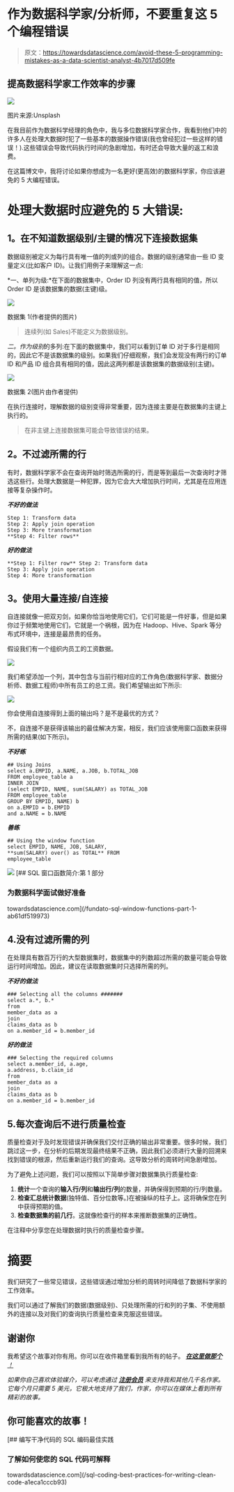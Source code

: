 # 作为数据科学家/分析师，不要重复这 5 个编程错误

> 原文：<https://towardsdatascience.com/avoid-these-5-programming-mistakes-as-a-data-scientist-analyst-4b7017d509fe>

## 提高数据科学家工作效率的步骤

![](img/7e2eee40958a9fc3aa0ec35c713c3a36.png)

图片来源:Unsplash

在我目前作为数据科学经理的角色中，我与多位数据科学家合作，我看到他们中的许多人在处理大数据时犯了一些基本的数据操作错误(我也曾经犯过一些这样的错误！).这些错误会导致代码执行时间的急剧增加，有时还会导致大量的返工和浪费。

在这篇博文中，我将讨论如果你想成为一名更好(更高效)的数据科学家，你应该避免的 5 大编程错误。

# **处理大数据时应避免的 5 大错误:**

## **1。在不知道数据级别/主键的情况下连接数据集**

数据级别被定义为每行具有唯一值的列或列的组合。数据的级别通常由一些 ID 变量定义(比如客户 ID)。让我们用例子来理解这一点:

*一、单列为级:*在下面的数据集中，Order ID 列没有两行具有相同的值，所以 Order ID 是该数据集的数据(主键)级。

![](img/e23cb8d731c470b9b91634ea47813487.png)

数据集 1(作者提供的图片)

> 连续列(如 Sales)不能定义为数据级别。

*二。作为级别*的多列:在下面的数据集中，我们可以看到订单 ID 对于多行是相同的，因此它不是该数据集的级别。如果我们仔细观察，我们会发现没有两行的订单 ID 和产品 ID 组合具有相同的值，因此这两列都是该数据集的数据级别(主键)。

![](img/9433ef2f85deae566ac7db2d2bb07e59.png)

数据集 2(图片由作者提供)

在执行连接时，理解数据的级别变得非常重要，因为连接主要是在数据集的主键上执行的。

> 在非主键上连接数据集可能会导致错误的结果。

## **2。不过滤所需的行**

有时，数据科学家不会在查询开始时筛选所需的行，而是等到最后一次查询时才筛选这些行。处理大数据是一种犯罪，因为它会大大增加执行时间，尤其是在应用连接等复杂操作时。

***不好的做法***

```
Step 1: Transform data 
Step 2: Apply join operation
Step 3: More transformation 
**Step 4: Filter rows**
```

***好的做法***

```
**Step 1: Filter row** Step 2: Transform data 
Step 3: Apply join operation
Step 4: More transformation
```

## **3。使用大量连接/自连接**

自连接就像一把双刃剑，如果你恰当地使用它们，它们可能是一件好事，但是如果你过于频繁地使用它们，它就是一个祸根，因为在 Hadoop、Hive、Spark 等分布式环境中，连接是最昂贵的任务。

假设我们有一个组织内员工的工资数据。

![](img/828d034e689e24a3c43780fb57e20abc.png)

我们希望添加一个列，其中包含与当前行相对应的工作角色(数据科学家、数据分析师、数据工程师)中所有员工的总工资。我们希望输出如下所示:

![](img/b7f6798d2c9dc271e8c8db20177a49b2.png)

你会使用自连接得到上面的输出吗？是不是最优的方式？

不，自连接不是获得该输出的最佳解决方案，相反，我们应该使用窗口函数来获得所需的结果(如下所示)。

***不好练***

```
## Using Joins 
select a.EMPID, a.NAME, a.JOB, b.TOTAL_JOB
FROM employee_table a 
INNER JOIN
(select EMPID, NAME, sum(SALARY) as TOTAL_JOB
FROM employee_table
GROUP BY EMPID, NAME) b
on a.EMPID = b.EMPID
and a.NAME = b.NAME
```

***善练***

```
## Using the window function 
select EMPID, NAME, JOB, SALARY, 
**sum(SALARY) over() as TOTAL** FROM
employee_table
```

![](img/3a4d4218d4937c7a6b77639c41cc7a54.png)[](/fundato-sql-window-functions-part-1-ab61df519973) [## SQL 窗口函数简介:第 1 部分

### 为数据科学面试做好准备

towardsdatascience.com](/fundato-sql-window-functions-part-1-ab61df519973) 

## 4.没有过滤所需的列

在处理具有数百万行的大型数据集时，数据集中的列数超过所需的数量可能会导致运行时间增加。因此，建议在读取数据集时只选择所需的列。

***不好的做法***

```
### Selecting all the columns #######
select a.*, b.* 
from 
member_data as a
join 
claims_data as b
on a.member_id = b.member_id
```

***好的做法***

```
### Selecting the required columns 
select a.member_id, a.age,
a.address, b.claim_id
from 
member_data as a
join 
claims_data as b
on a.member_id = b.member_id
```

## 5.每次查询后不进行质量检查

质量检查对于及时发现错误并确保我们交付正确的输出非常重要。很多时候，我们跳过这一步，在分析的后期发现最终结果不正确，因此我们必须进行大量的回溯来找到错误的根源，然后重新运行我们的查询。这导致分析的周转时间急剧增加。

为了避免上述问题，我们可以按照以下简单步骤对数据集执行质量检查:

1.  **统计**一个查询的**输入行/列**和**输出行/列**的数量，并确保得到预期的行/列数量。
2.  **检查汇总统计数据**(独特值、百分位数等。)在被操纵的柱子上。这将确保您在列中获得预期的值。
3.  **检查数据集的前几行**。这就像检查行的样本来推断数据集的正确性。

在注释中分享您在处理数据时执行的质量检查步骤。

# 摘要

我们研究了一些常见错误，这些错误通过增加分析的周转时间降低了数据科学家的工作效率。

我们可以通过了解我们的数据(数据级别)、只处理所需的行和列的子集、不使用额外的连接以及对我们的查询执行质量检查来克服这些错误。

## 谢谢你

我希望这个故事对你有用。你可以在收件箱里看到我所有的帖子。 [***在这里做那个*** *！*](https://anmol3015.medium.com/subscribe)

*如果你自己喜欢体验媒介，可以考虑通过* [***注册会员***](https://anmol3015.medium.com/membership) *来支持我和其他几千名作家。它每个月只需要 5 美元，它极大地支持了我们，作家，你可以在媒体上看到所有精彩的故事。*

## 你可能喜欢的故事！

[](/sql-coding-best-practices-for-writing-clean-code-a1eca1cccb93) [## 编写干净代码的 SQL 编码最佳实践

### 了解如何使您的 SQL 代码可解释

towardsdatascience.com](/sql-coding-best-practices-for-writing-clean-code-a1eca1cccb93)